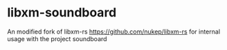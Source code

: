 # libxm-soundboard

An modified fork of libxm-rs https://github.com/nukep/libxm-rs for internal usage with the project soundboard